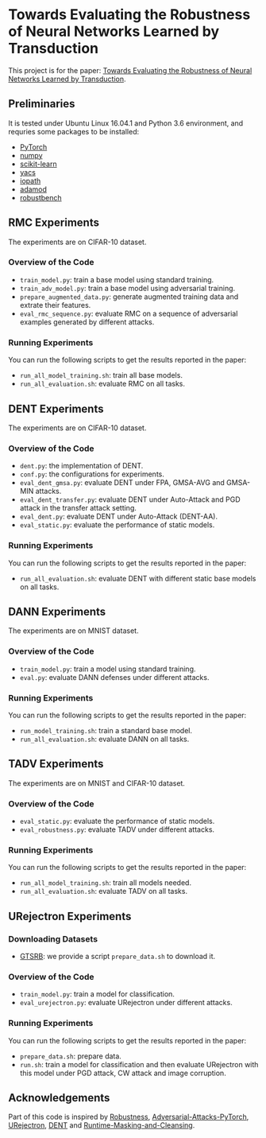 # Towards Evaluating the Robustness of Neural Networks Learned by Transduction
This project is for the paper: [Towards Evaluating the Robustness of Neural Networks Learned by Transduction](https://openreview.net/pdf?id=_5js_8uTrx1). 

## Preliminaries
It is tested under Ubuntu Linux 16.04.1 and Python 3.6 environment, and requries some packages to be installed:
* [PyTorch](https://pytorch.org/)
* [numpy](http://www.numpy.org/)
* [scikit-learn](https://scikit-learn.org/)
* [yacs](https://pypi.org/project/yacs/)
* [iopath](https://pypi.org/project/iopath/)
* [adamod](https://pypi.org/project/adamod/)
* [robustbench](https://github.com/RobustBench/robustbench)

## RMC Experiments
The experiments are on CIFAR-10 dataset. 

### Overview of the Code
* `train_model.py`: train a base model using standard training.
* `train_adv_model.py`: train a base model using adversarial training. 
* `prepare_augmented_data.py`: generate augmented training data and extrate their features.
* `eval_rmc_sequence.py`: evaluate RMC on a sequence of adversarial examples generated by different attacks. 

### Running Experiments
You can run the following scripts to get the results reported in the paper:

* `run_all_model_training.sh`: train all base models. 
* `run_all_evaluation.sh`: evaluate RMC on all tasks.  

## DENT Experiments
The experiments are on CIFAR-10 dataset. 

### Overview of the Code
* `dent.py`: the implementation of DENT. 
* `conf.py`: the configurations for experiments. 
* `eval_dent_gmsa.py`: evaluate DENT under FPA, GMSA-AVG and GMSA-MIN attacks. 
* `eval_dent_transfer.py`: evaluate DENT under Auto-Attack and PGD attack in the transfer attack setting.  
* `eval_dent.py`: evaluate DENT under Auto-Attack (DENT-AA). 
* `eval_static.py`: evaluate the performance of static models. 

### Running Experiments
You can run the following scripts to get the results reported in the paper:

* `run_all_evaluation.sh`: evaluate DENT with different static base models on all tasks.  

## DANN Experiments
The experiments are on MNIST dataset. 

### Overview of the Code
* `train_model.py`: train a model using standard training.
* `eval.py`: evaluate DANN defenses under different attacks. 

### Running Experiments
You can run the following scripts to get the results reported in the paper:

* `run_model_training.sh`: train a standard base model. 
* `run_all_evaluation.sh`: evaluate DANN on all tasks.  

## TADV Experiments
The experiments are on MNIST and CIFAR-10 dataset. 

### Overview of the Code
* `eval_static.py`: evaluate the performance of static models. 
* `eval_robustness.py`: evaluate TADV under different attacks. 

### Running Experiments
You can run the following scripts to get the results reported in the paper:

* `run_all_model_training.sh`: train all models needed. 
* `run_all_evaluation.sh`: evaluate TADV on all tasks.  

## URejectron Experiments
### Downloading Datasets
* [GTSRB](https://benchmark.ini.rub.de/gtsrb_news.html): we provide a script `prepare_data.sh` to download it.

### Overview of the Code
* `train_model.py`: train a model for classification.
* `eval_urejectron.py`: evaluate URejectron under different attacks.  

### Running Experiments
You can run the following scripts to get the results reported in the paper: 

* `prepare_data.sh`: prepare data. 
* `run.sh`: train a model for classification and then evaluate URejectron with this model under PGD attack, CW attack and image corruption. 

## Acknowledgements
Part of this code is inspired by [Robustness](https://github.com/hendrycks/robustness), [Adversarial-Attacks-PyTorch](https://github.com/Harry24k/adversarial-attacks-pytorch), [URejectron](https://proceedings.neurips.cc/paper/2020/file/b6c8cf4c587f2ead0c08955ee6e2502b-Supplemental.zip), [DENT](https://github.com/DequanWang/dent) and [Runtime-Masking-and-Cleansing](https://github.com/nthu-datalab/Runtime-Masking-and-Cleansing). 
